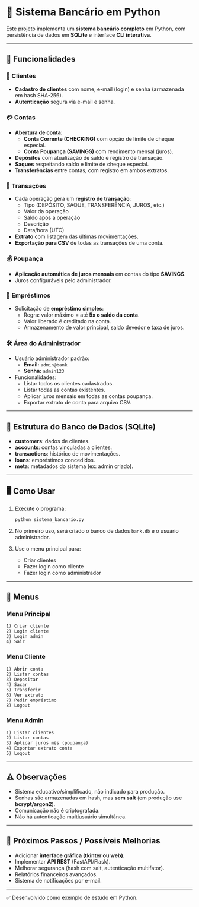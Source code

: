 # 🏦 Sistema Bancário em Python

Este projeto implementa um **sistema bancário completo** em Python, com
persistência de dados em **SQLite** e interface **CLI interativa**.

------------------------------------------------------------------------

## 🚀 Funcionalidades

### 👤 Clientes

-   **Cadastro de clientes** com nome, e-mail (login) e senha
    (armazenada em hash SHA-256).
-   **Autenticação** segura via e-mail e senha.

### 💳 Contas

-   **Abertura de conta**:
    -   **Conta Corrente (CHECKING)** com opção de limite de cheque
        especial.
    -   **Conta Poupança (SAVINGS)** com rendimento mensal (juros).
-   **Depósitos** com atualização de saldo e registro de transação.
-   **Saques** respeitando saldo e limite de cheque especial.
-   **Transferências** entre contas, com registro em ambos extratos.

### 📑 Transações

-   Cada operação gera um **registro de transação**:
    -   Tipo (DEPÓSITO, SAQUE, TRANSFERÊNCIA, JUROS, etc.)
    -   Valor da operação
    -   Saldo após a operação
    -   Descrição
    -   Data/hora (UTC)
-   **Extrato** com listagem das últimas movimentações.
-   **Exportação para CSV** de todas as transações de uma conta.

### 💰 Poupança

-   **Aplicação automática de juros mensais** em contas do tipo
    **SAVINGS**.
-   Juros configuráveis pelo administrador.

### 📌 Empréstimos

-   Solicitação de **empréstimo simples**:
    -   Regra: valor máximo = até **5x o saldo da conta**.
    -   Valor liberado é creditado na conta.
    -   Armazenamento de valor principal, saldo devedor e taxa de juros.

### 🛠 Área do Administrador

-   Usuário administrador padrão:
    -   **Email:** `admin@bank`
    -   **Senha:** `admin123`
-   Funcionalidades:
    -   Listar todos os clientes cadastrados.
    -   Listar todas as contas existentes.
    -   Aplicar juros mensais em todas as contas poupança.
    -   Exportar extrato de conta para arquivo CSV.

------------------------------------------------------------------------

## 📂 Estrutura do Banco de Dados (SQLite)

-   **customers**: dados de clientes.
-   **accounts**: contas vinculadas a clientes.
-   **transactions**: histórico de movimentações.
-   **loans**: empréstimos concedidos.
-   **meta**: metadados do sistema (ex: admin criado).

------------------------------------------------------------------------

## 🖥 Como Usar

1.  Execute o programa:

    ``` bash
    python sistema_bancario.py
    ```

2.  No primeiro uso, será criado o banco de dados `bank.db` e o usuário
    administrador.

3.  Use o menu principal para:

    -   Criar clientes
    -   Fazer login como cliente
    -   Fazer login como administrador

------------------------------------------------------------------------

## 📌 Menus

### Menu Principal

    1) Criar cliente
    2) Login cliente
    3) Login admin
    4) Sair

### Menu Cliente

    1) Abrir conta
    2) Listar contas
    3) Depositar
    4) Sacar
    5) Transferir
    6) Ver extrato
    7) Pedir empréstimo
    8) Logout

### Menu Admin

    1) Listar clientes
    2) Listar contas
    3) Aplicar juros mês (poupança)
    4) Exportar extrato conta
    5) Logout

------------------------------------------------------------------------

## ⚠️ Observações

-   Sistema educativo/simplificado, não indicado para produção.
-   Senhas são armazenadas em hash, mas **sem salt** (em produção use
    **bcrypt/argon2**).
-   Comunicação não é criptografada.
-   Não há autenticação multiusuário simultânea.

------------------------------------------------------------------------

## 📌 Próximos Passos / Possíveis Melhorias

-   Adicionar **interface gráfica (tkinter ou web)**.
-   Implementar **API REST** (FastAPI/Flask).
-   Melhorar segurança (hash com salt, autenticação multifator).
-   Relatórios financeiros avançados.
-   Sistema de notificações por e-mail.

------------------------------------------------------------------------

✅ Desenvolvido como exemplo de estudo em Python.
